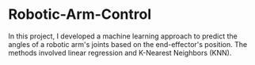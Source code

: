 # Robotic-Arm-Control
In this project, I developed a machine learning approach to predict the angles of a robotic arm's joints based on the end-effector's position. The methods involved linear regression and K-Nearest Neighbors (KNN).
